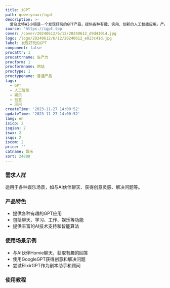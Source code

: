 ```yaml
---
title: iGPT
path: quweiyouxi/igpt
description: >-
  爱及比特AI小镇是一个发现好玩的GPT产品，提供各种有趣、实用、创新的人工智能应用。产品功能丰富，优势在于其智能、创新、有趣的特点。产品定价根据具体功能而定，定位于为用户提供娱乐和创造的AI工具。
source: 'https://igpt.top'
cover: /cover/20240612/6/12/20240612_d9d41014.jpg
logo: /logo/20240612/6/12/20240612_e023c41d.jpg
label: 发现好玩的GPT
component: false
procattr: 1
procattrname: 生产力
procform: 1
procformname: 网站
proctype: 1
proctypename: 普通产品
tags:
  - GPT
  - 人工智能
  - 娱乐
  - 创意
  - 应用
createTime: '2023-11-27 14:00:52'
updateTime: '2023-11-27 14:00:52'
lang: en
isicp: 2
isqian: 2
iswx: 2
isqq: 2
iscom: 2
price: ''
catname: 娱乐
sort: 24888
---
```




### 需求人群
适用于各种娱乐场景，如与AI伙伴聊天、获得创意灵感、解决问题等。

### 产品特色
- 提供各种有趣的GPT应用
- 包括聊天、学习、工作、娱乐等功能
- 提供丰富的AI技术支持和智能算法

### 使用场景示例
- 与AI伙伴Homie聊天，获取有趣的回答
- 使用GoogleGPT获得创意和解决问题
- 尝试ElixirGPT作为剧本助手和顾问

### 使用教程


  
